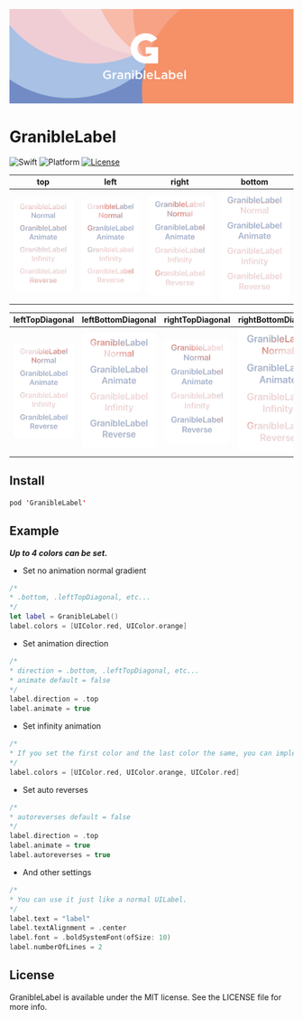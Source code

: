 ![titleGraniblelabelFullColor](https://github.com/dokgi88/dokgi88.github.io/blob/master/_images/GranibleLabel/titleGraniblelabelFullColor.png?raw=true)

# GranibleLabel

![Swift](https://img.shields.io/badge/Swift-5.0-orange.svg)
![Platform](https://img.shields.io/badge/Platform-iOS-lightgrey.svg)
[![License](https://img.shields.io/badge/license-MIT-green.svg)](https://github.com/dokgi88/GranibleLabel/blob/master/LICENSE)

| top | left | right | bottom |
|:---:|:---:|:---:|:---:|
| ![top.gif](https://github.com/dokgi88/dokgi88.github.io/blob/master/_images/GranibleLabel/top.gif?raw=true) | ![left.gif](https://github.com/dokgi88/dokgi88.github.io/blob/master/_images/GranibleLabel/left.gif?raw=true) | ![right.gif](https://github.com/dokgi88/dokgi88.github.io/blob/master/_images/GranibleLabel/right.gif?raw=true) | ![bottom.gif](https://github.com/dokgi88/dokgi88.github.io/blob/master/_images/GranibleLabel/bottom.gif?raw=true) |

| leftTopDiagonal | leftBottomDiagonal | rightTopDiagonal | rightBottomDiagonal |
|:---:|:---:|:---:|:---:|
| ![leftTopDiagonal.gif](https://github.com/dokgi88/dokgi88.github.io/blob/master/_images/GranibleLabel/leftTopDiagonal.gif?raw=true) | ![leftBottomDiagonal.gif](https://github.com/dokgi88/dokgi88.github.io/blob/master/_images/GranibleLabel/leftBottomDiagonal.gif?raw=true) | ![rightTopDiagonal.gif](https://github.com/dokgi88/dokgi88.github.io/blob/master/_images/GranibleLabel/rightTopDiagonal.gif?raw=true) | ![rightBottomDiagonal.gif](https://github.com/dokgi88/dokgi88.github.io/blob/master/_images/GranibleLabel/rightBottomDiagonal.gif?raw=true) |

## Install

```swift
pod 'GranibleLabel'
```

## Example

**_Up to 4 colors can be set._**

* Set no animation normal gradient
```swift
/* 
* .bottom, .leftTopDiagonal, etc...
*/ 
let label = GranibleLabel()
label.colors = [UIColor.red, UIColor.orange]
```

* Set animation direction
```swift
/* 
* direction = .bottom, .leftTopDiagonal, etc...
* animate default = false
*/
label.direction = .top
label.animate = true
```

* Set infinity animation
```swift
/* 
* If you set the first color and the last color the same, you can implement the infinity animation effect.
*/
label.colors = [UIColor.red, UIColor.orange, UIColor.red]
```

* Set auto reverses
```swift
/* 
* autoreverses default = false
*/
label.direction = .top
label.animate = true
label.autoreverses = true
```

* And other settings
```swift
/*
* You can use it just like a normal UILabel.
*/
label.text = "label"
label.textAlignment = .center
label.font = .boldSystemFont(ofSize: 10)
label.numberOfLines = 2
```

## License

GranibleLabel is available under the MIT license. See the LICENSE file for more info.
